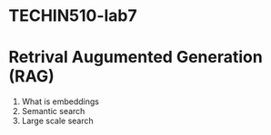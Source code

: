 # TECHIN510-lab7
# Retrival Augumented Generation (RAG)

1. What is embeddings
1. Semantic search
1. Large scale search
